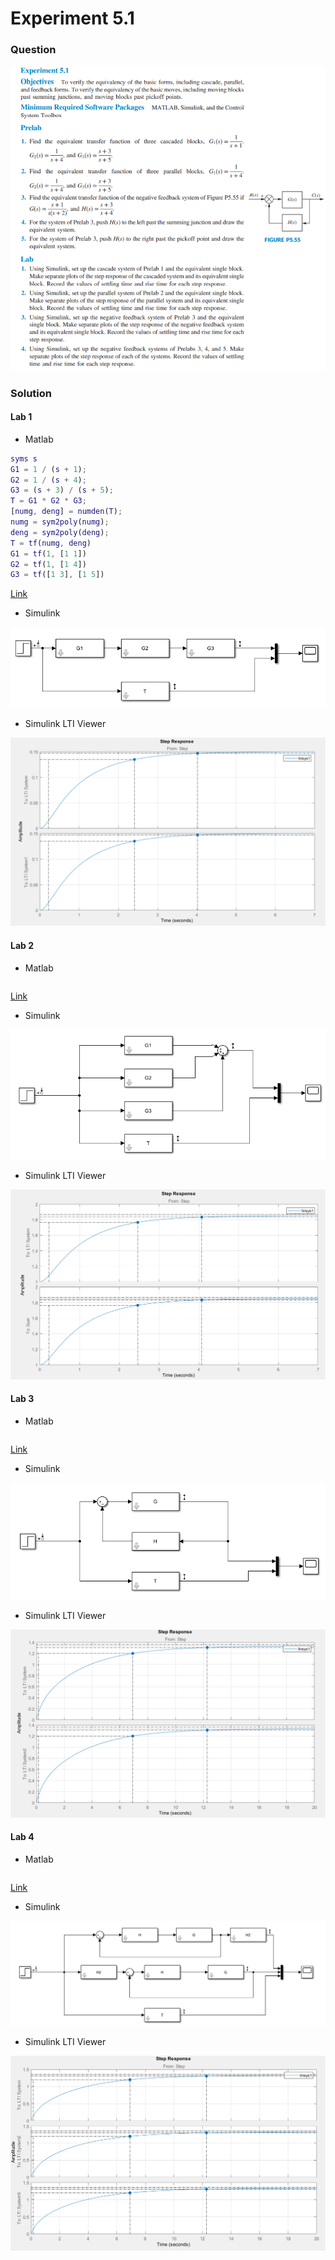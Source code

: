 # Experiment 5.1
### Question

![Exp_5_1](https://github.com/Offliners/NTNU-ME-Automatic-Control-Lab/blob/master/Week%208/Experiment-5-1/Exp5_1.PNG)

### Solution
#### Lab 1
* Matlab
```matlab
syms s
G1 = 1 / (s + 1);
G2 = 1 / (s + 4);
G3 = (s + 3) / (s + 5);
T = G1 * G2 * G3;
[numg, deng] = numden(T);
numg = sym2poly(numg);
deng = sym2poly(deng);
T = tf(numg, deng)
G1 = tf(1, [1 1])
G2 = tf(1, [1 4])
G3 = tf([1 3], [1 5])
```
[Link](Lab1.m)

* Simulink

![Lab1_simulink](https://github.com/Offliners/NTNU-ME-Automatic-Control-Lab/blob/master/Week%208/Experiment-5-1/Lab1_simulink.PNG)

* Simulink LTI Viewer

![Lab1_LTI](https://github.com/Offliners/NTNU-ME-Automatic-Control-Lab/blob/master/Week%208/Experiment-5-1/Lab1_LTI.PNG)

#### Lab 2
* Matlab
```matlab
```
[Link](Lab2.m)

* Simulink

![Lab2_simulink](https://github.com/Offliners/NTNU-ME-Automatic-Control-Lab/blob/master/Week%208/Experiment-5-1/Lab2_simulink.PNG)

* Simulink LTI Viewer

![Lab2_LTI](https://github.com/Offliners/NTNU-ME-Automatic-Control-Lab/blob/master/Week%208/Experiment-5-1/Lab2_LTI.PNG)
#### Lab 3
* Matlab
```matlab

```
[Link](Lab3.m)

* Simulink

![Lab3_simulink](https://github.com/Offliners/NTNU-ME-Automatic-Control-Lab/blob/master/Week%208/Experiment-5-1/Lab3_simulink.PNG)

* Simulink LTI Viewer

![Lab3_LTI](https://github.com/Offliners/NTNU-ME-Automatic-Control-Lab/blob/master/Week%208/Experiment-5-1/Lab3_LTI.PNG)
#### Lab 4
* Matlab
```matlab

```
[Link](Lab4.m)

* Simulink

![Lab4_simulink](https://github.com/Offliners/NTNU-ME-Automatic-Control-Lab/blob/master/Week%208/Experiment-5-1/Lab4_simulink.PNG)

* Simulink LTI Viewer

![Lab4_LTI](https://github.com/Offliners/NTNU-ME-Automatic-Control-Lab/blob/master/Week%208/Experiment-5-1/Lab4_LTI.PNG)
